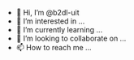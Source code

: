 - 👋 Hi, I’m @b2dl-uit
- 👀 I’m interested in ...
- 🌱 I’m currently learning ...
- 💞️ I’m looking to collaborate on ...
- 📫 How to reach me ...

<!---
b2dl-uit/b2dl-uit is a ✨ special ✨ repository because its `README.md` (this file) appears on your GitHub profile.
You can click the Preview link to take a look at your changes.
--->
